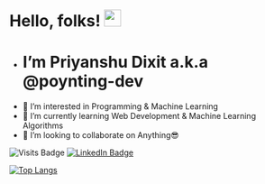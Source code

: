 # Hello, folks! <img src="https://raw.githubusercontent.com/MartinHeinz/MartinHeinz/master/wave.gif" width="30px">
- <h1>I’m Priyanshu Dixit a.k.a @poynting-dev</h1>
- 👀 I’m interested in Programming & Machine Learning
- 🌱 I’m currently learning Web Development & Machine Learning Algorithms
- 💞️ I’m looking to collaborate on Anything😎
<!---
poynting-dev/poynting-dev is a ✨ special ✨ repository because its `README.md` (this file) appears on your GitHub profile.
You can click the Preview link to take a look at your changes.
--->
![Visits Badge](https://badges.pufler.dev/visits/poynting-dev/poynting-dev) [![LinkedIn Badge](https://img.shields.io/badge/LinkedIn-Profile-informational?style=flat&logo=linkedin&logoColor=white&color=0D76A8)](https://www.linkedin.com/in/dixitpriyanshu23/)

[![Top Langs](https://github-readme-stats.vercel.app/api/top-langs/?username=poynting-dev&layout=compact)](https://github.com/poynting-dev/poynting-dev)
